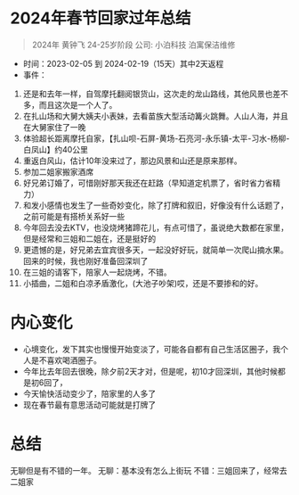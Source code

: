 # 2024年春节回家过年总结
> 2024年 黄钟飞 24-25岁阶段 公司: 小泊科技 泊寓保洁维修

* 时间：2023-02-05 到 2024-02-19（15天）其中2天返程
* 事件：
1. 还是和去年一样，自驾摩托翻阅银货山，这次走的龙山路线，其他风景也差不多，而且这次是一个人了。
2. 在扎山场和大舅大姨夫小表妹，去看苗族大型活动篝火跳舞。人山人海，并且在大舅家住了一晚
3. 体验超长距离摩托自家，【扎山呗-石屏-黄场-石亮河-永乐镇-太平-习水-杨柳-白凤山】约40公里
4. 重返白风山，估计10年没来过了，那边风景和山还是原来那样。
5. 参加二姐家搬家酒席
6. 好兄弟订婚了，可惜刚好那天我还在赶路（早知道定机票了，省时省力省精力）
7. 和发小感情也发生了一些奇妙变化，除了打牌和叙旧，好像没有什么话题了，之前可能是有搭桥关系好一些
8. 今年回去没去KTV，也没烧烤猪蹄花儿，有点可惜了，虽说绝大数都在家里，但是经常和三姐和二姐在，还是挺好的
9. 更遗憾的是，好兄弟去宜宾很多天，一起没好好玩，就简单一次爬山摘水果。回来的时候，我也刚好准备回深圳了
10. 在三姐的请客下，陪家人一起烧烤，不错。
11. 小插曲，二姐和白凉矛盾激化，(大池子吵架)哎，还是不要掺和的好。

# 内心变化
* 心境变化，发下其实也慢慢开始变淡了，可能各自都有自己生活区圈子，我个人是不喜欢喝酒圈子。
* 今年比去年回去很晚，除夕前2天才对，但是呢，初10才回深圳，其他时候都是初6回了，
* 今天愉快活动变少了，陪家里的人多了
* 现在春节最有意思活动可能就是打牌了

# 总结
无聊但是有不错的一年。
无聊：基本没有怎么上街玩
不错：三姐回来了，经常去二姐家